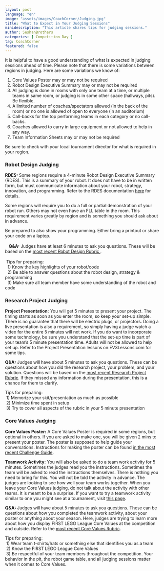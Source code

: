 ```yaml
---
layout: post
language: "en"
image: "assets/images/CoachCorner/Judging.jpg"
title: "What to Expect in Your Judging Sessions"
minidescription: "This article shares tips for judging sessions."
author: SeshanBrothers
categories: [ Competition Day ]
tag: CoachCorner
featured: false
---
```


It is helpful to have a good understanding of what is expected in judging sessions ahead of time. Please note that there is some variations between regions in judging. Here are some variations we know of:

1) Core Values Poster may or may not be required<br>
2) Robot Design Executive Summary may or may not be required<br>
3) All judging is done in rooms with only one team at a time, or multiple teams in same room, or judging is in some other space (hallways, pits). Be flexible.<br>
4) A limited number of coaches/spectators allowed (in the back of the room) or no one is allowed of open to everyone (in an auditorium)<br>
5) Call-backs for the top performing teams in each category or no call-backs.<br>
6) Coaches allowed to carry in large equipment or not allowed to help in any way.<br>
7) Team Information Sheets may or may not be required

Be sure to check with your local tournament director for what is required in your region.

### Robot Design Judging

<b>RDES:</b> Some regions require a 4-minute Robot Design Executive Summary (RDES). This is a summary of your robot. It does not have to be in written form, but must communicate information about your robot, strategy, innovation, and programming. Refer to the RDES documentation <a href="http://fll.larobotics.org/resources/Robot_Design_Executive_Summay_LA.pdf">here</a> for details.

Some regions will require you to do a full or partial demonstration of your robot run. Others may not even have an FLL table in the room. This requirement varies greatly by region and is something you should ask about in advance.

Be prepared to also show your programming. Either bring a printout or share your code on a laptop.
<br>
<br>
 
 <b>Q&A:</b> Judges have at least 6 minutes to ask you questions. These will be based on the <a href="http://www.firstlegoleague.org/challenge">most recent Robot Design Rubric </a>.
 <br>
 <br>
 Tips for preparing:<br>
  1) Know the key highlights of your robot/code <br>
  2) Be able to answer questions about the robot design, strategy & programming<br>
  3) Make sure all team member have some understanding of the robot and code<br>

### Research Project Judging

<b>Project Presentation:</b> You will get 5 minutes to present your project. The timing starts as soon as you enter the room, so keep your set-up simple.  There is no guarantee that there will be electric plugs, or projectors. Doing a live presentation is also a requirement, so simply having a judge watch a video for the entire 5 minutes will not work. If you do want to incorporate some technology, be sure you understand that the set-up time is part of your team’s 5 minute presentation time. Adults will not be allowed to help set up.  Refer to the Project Presentation lessons on EV3Lessons.com for some tips.

<b>Q&A:</b> Judges will have about 5 minutes to ask you questions. These can be questions about how you did the research project, your problem, and your solution. Questions will be based on the <a href="http://www.firstlegoleague.org/challenge">most recent Research Project Rubric</a>. If they missed any information during the presentation, this is a chance for them to clarify.

Tips for preparing:<br>
 1) Memorize your skit/presentation as much as possible<br>
 2) Minimize time spent in setup<br>
 3) Try to cover all aspects of the rubric in your 5 minute presentation

### Core Values Judging

<b>Core Values Poster:</b> A Core Values Poster is required in some regions, but optional in others. If you are asked to make one, you will be given 2 mins to present your poster. The poster is supposed to help guide your conversations. Instructions for making the poster can be found <a href="http://www.firstlegoleague.org/challenge">in the most recent Challenge Guide</a>.

<b>Teamwork Activity:</b> You will also be asked to do a team work activity for 5 minutes. Sometimes the judges read you the instructions. Sometimes the team will be asked to read the instructions themselves. There is nothing you need to bring for this. You will not be told the activity in advance.  The judges are looking to see how well your team works together. When you leave your Core Values judging, do not talk about the activity with other teams. It is meant to be a surprise. If you want to try a teamwork activity similar to one you might see at a tournament, visit <a href="http://www.flltutorials.com/CoreValues.html">this page</a>.

<b>Q&A:</b> Judges will have about 5 minutes to ask you questions. These can be questions about how you completed the teamwork activity, about your poster or anything about your season. Here, judges are trying to learn more about how you display FIRST LEGO League Core Values at the competition and outside. Refer to the <a href="http://www.firstlegoleague.org/challenge">most recent Core Values Rubric</a>.

Tips for preparing: <br>
 1) Wear team t-shirts/hats or something else that identifies you as a team<br>
 2) Know the FIRST LEGO League Core Values<br>
 3) Be respectful of your team members throughout the competition. Your behavior in the pit, the robot game table, and all judging sessions matter when it comes to Core Values.
